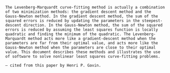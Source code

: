     The Levenberg-Marquardt curve-fitting method is actually a combination of two minimization methods: the gradient descent method and the Gauss-Newton method. In the gradient descent method, the sum of the squared errors is reduced by updating the parameters in the steepest-descent direction. In the Gauss-Newton method, the sum of the squared errors is reduced by assuming the least squares function is locally quadratic and finding the minimum of the quadratic. The Levenberg-Marquardt method acts more like a gradient-descent method when the parameters are far from their optimal value, and acts more like the Gauss-Newton method when the parameters are close to their optimal value. This document describes these methods and illustrates the use of software to solve nonlinear least squares curve-fitting problems.

    — cited from this paper by Henri P. Gavin.
